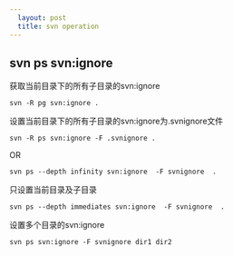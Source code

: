 ```yaml
---     
  layout: post
  title: svn operation
---
```


## svn ps svn:ignore

获取当前目录下的所有子目录的svn:ignore

    svn -R pg svn:ignore .


设置当前目录下的所有子目录的svn:ignore为.svnignore文件

    svn -R ps svn:ignore -F .svnignore .

OR

    svn ps --depth infinity svn:ignore  -F svnignore  .

只设置当前目录及子目录

    svn ps --depth immediates svn:ignore  -F svnignore  .

设置多个目录的svn:ignore

    svn ps svn:ignore -F svnignore dir1 dir2

